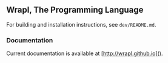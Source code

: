 ## Wrapl, The Programming Language

For building and installation instructions, see `dev/README.md`.

### Documentation

Current documentation is available at [http://wrapl.github.io]().